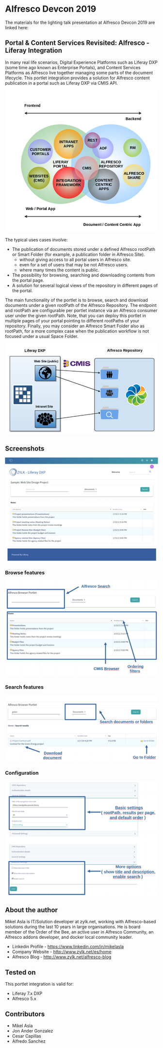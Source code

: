 # Alfresco Devcon 2019

The materials for the lighting talk presentation at Alfresco Devcon 2019 are linked here:

## Portal & Content Services Revisited: Alfresco - Liferay Integration

In many real life scenarios, Digital Experience Platforms such as Liferay DXP (some time ago known as Enterprise Portals), and Content Services Platforms as Alfresco live together managing some parts of the document lifecycle. This portlet integration provides a solution for Alfresco content publication in a portal such as Liferay DXP via CMIS API.

![Liferay and Alfresco](./images/liferay_alfresco.png)

The typical uses cases involve:

 * The publication of documents stored under a defined Alfresco rootPath or Smart Folder (for example, a publication folder in Alfresco Site).
   * without giving access to all portal users in Alfresco site.
   * even for a set of users that may be not Alfresco users.
   * where many times the content is public.
 * The possibility for browsing, searching and downloading contents from the portal page.
 * A solution for several logical views of the repository in different pages of the portal.

The main functionality of the portlet is to browse, search and download documents under a given rootPath of the Alfresco Repository. The endpoint and rootPath are configurable per portlet instance via an Alfresco consumer user under the given rootPath. Note, that you can deploy this portlet in multiple pages of your portal pointing to different rootPaths of your repository. Finally, you may consider an Alfresco Smart Folder also as rootPath, for a more complex case when the publication workflow is not focused under a usual Space Folder.

![Alfresco logical views](./images/liferay_alfresco_portlet.png)

## Screenshots

![Alfresco Browser Portlet Liferay Page](./images/alfresco-browser-portlet.png)

### Browse features

![Alfresco Browser Portlet](./images/portlet-browse.png)

### Search features

![Alfresco Search](./images/portlet-search.png)

### Configuration

![Alfresco Portlet Configuration](./images/portlet-config.png)

## About the author

Mikel Asla is IT/Solution developer at zylk.net, working with Alfresco-based solutions during the last 10 years in large organisations. He is board member of the Order of the Bee, an active user in Alfresco Community, an Alfresco addons developer, and docker local community leader.

 - Linkedin Profile - https://www.linkedin.com/in/mikelasla
 - Company Website  - http://www.zylk.net/es/home
 - Alfresco Blog    - http://www.zylk.net/alfresco-blog

## Tested on

This portlet integration is valid for:
 * Liferay 7.x DXP
 * Alfresco 5.x

## Contributors

 * Mikel Asla
 * Jon Ander Gonzalez
 * Cesar Capillas
 * Alfredo Sanchez

